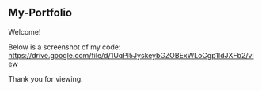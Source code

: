 ## My-Portfolio

Welcome!


Below is a screenshot of my code:
https://drive.google.com/file/d/1UqPl5JyskeybGZOBExWLoCgp1IdJXFb2/view

Thank you for viewing.
